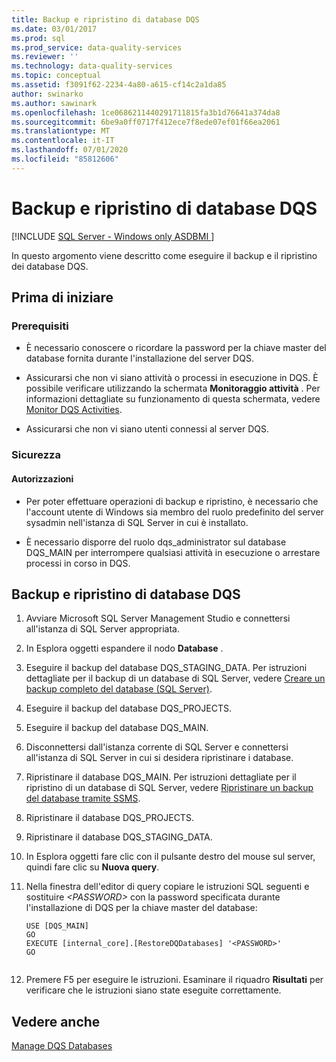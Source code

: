 ```yaml
---
title: Backup e ripristino di database DQS
ms.date: 03/01/2017
ms.prod: sql
ms.prod_service: data-quality-services
ms.reviewer: ''
ms.technology: data-quality-services
ms.topic: conceptual
ms.assetid: f3091f62-2234-4a80-a615-cf14c2a1da85
author: swinarko
ms.author: sawinark
ms.openlocfilehash: 1ce0686211440291711815fa3b1d76641a374da8
ms.sourcegitcommit: 6be9a0ff0717f412ece7f8ede07ef01f66ea2061
ms.translationtype: MT
ms.contentlocale: it-IT
ms.lasthandoff: 07/01/2020
ms.locfileid: "85812606"
---
```

# <a name="backing-up-and-restoring-dqs-databases"></a>Backup e ripristino di database DQS

[!INCLUDE [SQL Server - Windows only ASDBMI  ](../includes/applies-to-version/sql-windows-only-asdbmi.md)]

  In questo argomento viene descritto come eseguire il backup e il ripristino dei database DQS.  
  
##  <a name="before-you-begin"></a><a name="BeforeYouBegin"></a> Prima di iniziare  
  
###  <a name="prerequisites"></a><a name="Prerequisites"></a> Prerequisiti  
  
-   È necessario conoscere o ricordare la password per la chiave master del database fornita durante l'installazione del server DQS.  
  
-   Assicurarsi che non vi siano attività o processi in esecuzione in DQS. È possibile verificare utilizzando la schermata **Monitoraggio attività** . Per informazioni dettagliate su funzionamento di questa schermata, vedere [Monitor DQS Activities](../data-quality-services/monitor-dqs-activities.md).  
  
-   Assicurarsi che non vi siano utenti connessi al server DQS.  
  
###  <a name="security"></a><a name="Security"></a> Sicurezza  
  
####  <a name="permissions"></a><a name="Permissions"></a> Autorizzazioni  
  
-   Per poter effettuare operazioni di backup e ripristino, è necessario che l'account utente di Windows sia membro del ruolo predefinito del server sysadmin nell'istanza di SQL Server in cui è installato.  
  
-   È necessario disporre del ruolo dqs_administrator sul database DQS_MAIN per interrompere qualsiasi attività in esecuzione o arrestare processi in corso in DQS.  
  
##  <a name="backup-and-restore-dqs-databases"></a><a name="BackupRestore"></a> Backup e ripristino di database DQS  
  
1.  Avviare Microsoft SQL Server Management Studio e connettersi all'istanza di SQL Server appropriata.  
  
2.  In Esplora oggetti espandere il nodo **Database** .  
  
3.  Eseguire il backup del database DQS_STAGING_DATA. Per istruzioni dettagliate per il backup di un database di SQL Server, vedere [Creare un backup completo del database &#40;SQL Server&#41;](../relational-databases/backup-restore/create-a-full-database-backup-sql-server.md).  
  
4.  Eseguire il backup del database DQS_PROJECTS.  
  
5.  Eseguire il backup del database DQS_MAIN.  
  
6.  Disconnettersi dall'istanza corrente di SQL Server e connettersi all'istanza di SQL Server in cui si desidera ripristinare i database.  
  
7.  Ripristinare il database DQS_MAIN. Per istruzioni dettagliate per il ripristino di un database di SQL Server, vedere [Ripristinare un backup del database tramite SSMS](../relational-databases/backup-restore/restore-a-database-backup-using-ssms.md).  
  
8.  Ripristinare il database DQS_PROJECTS.  
  
9. Ripristinare il database DQS_STAGING_DATA.  
  
10. In Esplora oggetti fare clic con il pulsante destro del mouse sul server, quindi fare clic su **Nuova query**.  
  
11. Nella finestra dell'editor di query copiare le istruzioni SQL seguenti e sostituire *\<PASSWORD>* con la password specificata durante l'installazione di DQS per la chiave master del database:  
  
    ```  
    USE [DQS_MAIN]  
    GO  
    EXECUTE [internal_core].[RestoreDQDatabases] '<PASSWORD>'  
    GO  
  
    ```  
  
12. Premere F5 per eseguire le istruzioni. Esaminare il riquadro **Risultati** per verificare che le istruzioni siano state eseguite correttamente.  
  
## <a name="see-also"></a>Vedere anche  
 [Manage DQS Databases](../data-quality-services/manage-dqs-databases.md)  
  
  

